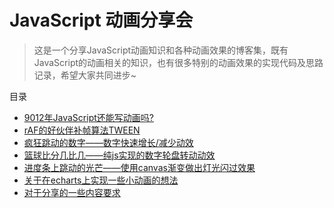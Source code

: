 # JavaScript 动画分享会
> 这是一个分享JavaScript动画知识和各种动画效果的博客集，既有JavaScript的动画相关的知识，也有很多特别的动画效果的实现代码及思路记录，希望大家共同进步~

目录

* [9012年JavaScript还能写动画吗?](./main/homer/requestAnimationFrame/requestAnimationFrame.md)
* [rAF的好伙伴补帧算法TWEEN]()
* [疯狂跳动的数字——数字快速增长/减少动效]()
* [篮球比分几比几——纯js实现的数字轮盘转动动效]()
* [进度条上跳动的光芒——使用canvas渐变做出灯光闪过效果]()
* [关于在echarts上实现一些小动画的想法]()
* [对于分享的一些内容要求]()
